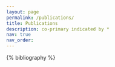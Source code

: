 ```yaml
---
layout: page
permalink: /publications/
title: Publications
description: co-primary indicated by *
nav: true
nav_order: 
---
```


<!-- _pages/publications.md -->
<div class="publications">

{% bibliography %}

</div>
